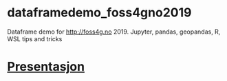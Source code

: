 # dataframedemo_foss4gno2019
Dataframe demo for http://foss4g.no 2019. Jupyter, pandas, geopandas, R, WSL tips and tricks


# [Presentasjon](https://docs.google.com/presentation/d/1bKpjFC032jGAgbt9SEYIKSNyVpngb_tJA31_YPdrXJI/preview?slide=id.p)